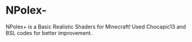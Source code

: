 # NPolex-
NPolex+ is a Basic Realistic Shaders for Minecraft! Used Chocapic13 and BSL codes for better improvement.
